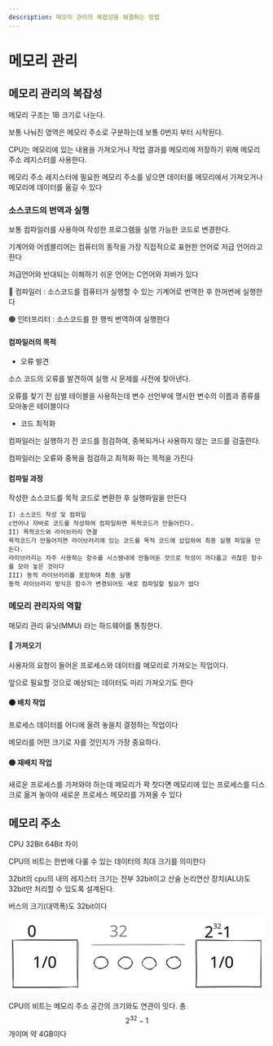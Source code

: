 ```yaml
---
description: 메모리 관리의 복잡성을 해결하는 방법
---
```


# 메모리 관리

## 메모리 관리의 복잡성

메모리 구조는 1B 크기로 나눈다.&#x20;

보통 나눠진 영역은 메모리 주소로 구분하는데 보통 0번지 부터 시작된다.&#x20;

CPU는 메모리에 있는 내용을 가져오거나 작업 결과를 메모리에 저장하기 위해 메모리 주소 레지스터를 사용한다.&#x20;

메모리 주소 레지스터에 필요한 메모리 주소를 넣으면 데이터를 메모리에서 가져오거나 메모리에 데이터를 옮길 수 있다

### 소스코드의 번역과 실행

보통 컴파일러를 사용하여 작성한 프로그램을 실행 가능한 코드로 변경한다.

기계어와 어셈블리어는 컴퓨터의 동작을 가장 직접적으로 표현한 언어로 저급 언어라고 한다

저급언어와 반대되는 이해하기 쉬운 언어는 C언어와 자바가 있다

🔴 컴파일러 : 소스코드를 컴퓨터가 실행할 수 있는 기계어로 번역한 후 한꺼번에 실행한다

🟠 인터프리터 : 소스코드를 한 행씩 번역하여 실행한다

#### 컴파일러의 목적

* 오류 발견&#x20;

소스 코드의 오류를 발견하여 실행 시 문제를 사전에 찾아낸다.&#x20;

오류를 찾기 전 심벌 테이블을 사용하는데 변수 선언부에 명시한 변수의 이름과 종류를 모아놓은 테이블이다

* 코드 최적화&#x20;

컴파일러는 실행하기 전 코드를 점검하여, 중복되거나 사용하지 않는 코드를 검출한다.&#x20;

컴파일러는 오류와 중복을 점검하고 최적화 하는 목적을 가진다

#### 컴파일 과정

작성한 소스코드를 목적 코드로 변환한 후 실행파일을 만든다

```
I) 소스코드 작성 및 컴파일 
c언어나 자바로 코드를 작성하여 컴파일하면 목적코드가 만들어진다.
II) 목적코드와 라이브러리 연결 
목적코드가 만들어지면 라이브러리에 있는 코드를 목적 코드에 삽입하여 최종 실행 파일을 만든다. 
라이브러리는 자주 사용하는 함수를 시스템내에 만들어둔 것으로 작성이 까다롭고 귀찮은 함수를 모아 놓은 것이다
III) 동적 라이브러리를 포함하여 최종 실행
동적 라이브러리 방식은 함수가 변경되어도 새로 컴파일할 필요가 없다
```

### 메모리 관리자의 역할&#x20;

매모리 관리 유닛(MMU) 라는 하드웨어를 통칭한다.

#### 🔴 가져오기&#x20;

사용자의 요청이 들어온 프로세스와 데이터를 메모리로 가져오는 작업이다.

&#x20;앞으로 필요할 것으로 예상되는 데이터도 미리 가져오기도 한다

#### 🟠 배치 작업&#x20;

프로세스 데이터를 어디에 올려 놓을지 결정하는 작업이다

&#x20;메모리를 어떤 크기로 자를 것인지가 가장 중요하다.

#### 🟡 재배치 작업

새로운 프로세스를 가져와야 하는데 메모리가 꽉 찻다면 메모리에 있는 프로세스를 디스크로 옮겨 놓아야 새로운 프로세스 메모리를 가져올 수 있다

## 메모리 주소

CPU 32Bit 64Bit 차이

CPU의 비트는 한번에 다룰 수 있는 데이터의 최대 크기를 의미한다&#x20;

32bit의 cpu의 내의 레지스터 크기는 전부 32bit이고 산술 논리연산 장치(ALU)도 32bit만 처리할 수 있도록 설계된다.&#x20;

버스의 크기(대역폭)도 32bit이다

<img src="../../.gitbook/assets/file.drawing (5).svg" alt="" class="gitbook-drawing">

CPU의 비트는 메모리 주소 공간의 크기와도 연관이 잇다. 총$$2^{32}-1$$개이며 약 4GB이다
